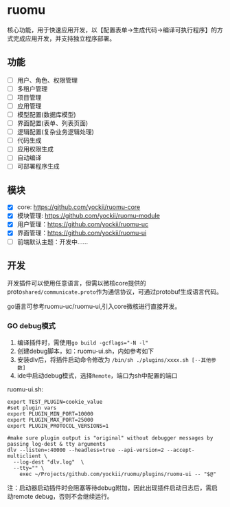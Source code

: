 # ruomu
核心功能，用于快速应用开发，以【配置表单->生成代码->编译可执行程序】的方式完成应用开发，并支持独立程序部署。

## 功能
- [ ] 用户、角色、权限管理
- [ ] 多租户管理
- [ ] 项目管理
- [ ] 应用管理
- [ ] 模型配置(数据库模型)
- [ ] 界面配置(表单、列表页面)
- [ ] 逻辑配置(复杂业务逻辑处理)
- [ ] 代码生成
- [ ] 应用权限生成
- [ ] 自动编译
- [ ] 可部署程序生成

## 模块
- [x] core: https://github.com/yockii/ruomu-core
- [x] 模块管理: https://github.com/yockii/ruomu-module
- [x] 用户管理：https://github.com/yockii/ruomu-uc
- [x] 界面管理：https://github.com/yockii/ruomu-ui
- [ ] 前端默认主题：开发中……

## 开发
开发插件可以使用任意语言，但需以微核core提供的proto`shared/communicate.proto`作为通信协议，可通过protobuf生成语言代码。

go语言可参考ruomu-uc/ruomu-ui,引入core微核进行直接开发。

### GO debug模式
1. 编译插件时，需使用`go build -gcflags="-N -l"`
2. 创建debug脚本，如：ruomu-ui.sh，内如参考如下
3. 安装dlv后，将插件启动命令修改为 `/bin/sh ./plugins/xxxx.sh [--其他参数]`
4. ide中启动debug模式，选择`Remote`，端口为sh中配置的端口

ruomu-ui.sh:
```shell
export TEST_PLUGIN=cookie_value
#set plugin vars
export PLUGIN_MIN_PORT=10000
export PLUGIN_MAX_PORT=25000
export PLUGIN_PROTOCOL_VERSIONS=1

#make sure plugin output is "original" without debugger messages by passing log-dest & tty arguments
dlv --listen=:40000 --headless=true --api-version=2 --accept-multiclient \
  --log-dest "dlv.log"  \
  --tty="" \
    exec ~/Projects/github.com/yockii/ruomu/plugins/ruomu-ui -- "$@"
```
注：启动器启动插件时会阻塞等待debug附加，因此出现插件启动日志后，需启动remote debug，否则不会继续运行。
